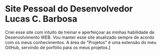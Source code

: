 # Site Pessoal do Desenvolvedor Lucas C. Barbosa
Criei esse site com intuito de treinar e aperfeiçoar as minhas habilidade de Desenvolvimento WEB. Vou manter esse site atualizado sempre de acordo com os meus conhecimentos. A área de "Projetos" é uma extensão do meu GitHub, servindo de porfólio para os meus projetos.]
